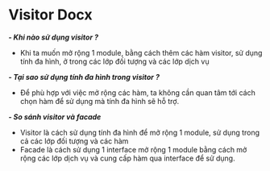 # Visitor Docx

***- Khi nào sử dụng visitor ?***
- Khi ta muốn mở rộng 1 module, bằng cách thêm các hàm visitor, sử dụng tính đa hình, ở trong các lớp đối tượng và các 
lớp dịch vụ

***- Tại sao sử dụng tính đa hình trong visitor ?***
- Để phù hợp với việc mở rộng các hàm, ta không cần quan tâm tới cách chọn hàm để sử dụng mà tính đa hình sẽ hỗ trợ. 

***- So sánh visitor và facade***
- Visitor là cách sử dụng tính đa hình để mở rộng 1 module, sử dụng trong cả các lớp đối tượng và các hàm 
- Facade là cách sử dụng 1 interface mở rộng 1 module bằng cách mở rộng các lớp dịch vụ và cung cấp hàm qua interface để
sử dụng.
